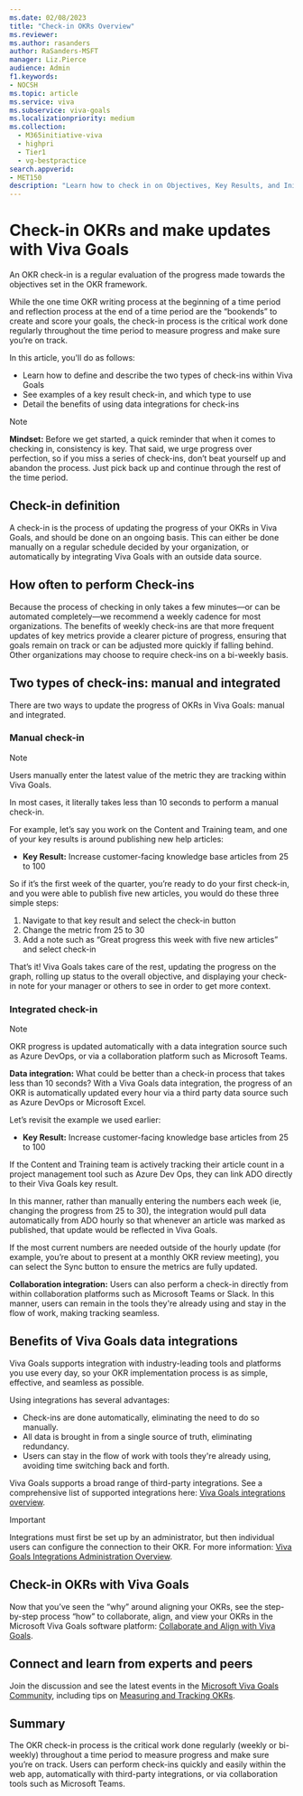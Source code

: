```yaml
---
ms.date: 02/08/2023
title: "Check-in OKRs Overview"
ms.reviewer: 
ms.author: rasanders
author: RaSanders-MSFT
manager: Liz.Pierce
audience: Admin
f1.keywords:
- NOCSH
ms.topic: article
ms.service: viva
ms.subservice: viva-goals
ms.localizationpriority: medium
ms.collection:
  - M365initiative-viva
  - highpri
  - Tier1
  - vg-bestpractice
search.appverid:
- MET150
description: "Learn how to check in on Objectives, Key Results, and Initiatives for a healthy OKR program."
---
```


# Check-in OKRs and make updates with Viva Goals

An OKR check-in is a regular evaluation of the progress made towards the objectives set in the OKR framework.  

While the one time OKR writing process at the beginning of a time period and reflection process at the end of a time period are the “bookends” to create and score your goals, the check-in process is the critical work done regularly throughout the time period to measure progress and make sure you’re on track.  

In this article, you'll do as follows:

- Learn how to define and describe the two types of check-ins within Viva Goals 
- See examples of a key result check-in, and which type to use  
- Detail the benefits of using data integrations for check-ins 

> [!NOTE]
> **Mindset:**  Before we get started, a quick reminder that when it comes to checking in, consistency is key. That said, we urge progress over perfection, so if you miss a series of check-ins, don’t beat yourself up and abandon the process. Just pick back up and continue through the rest of the time period. 

## Check-in definition 

A check-in is the process of updating the progress of your OKRs in Viva Goals, and should be done on an ongoing basis. This can either be done manually on a regular schedule decided by your organization, or automatically by integrating Viva Goals with an outside data source.

## How often to perform Check-ins 

Because the process of checking in only takes a few minutes—or can be automated completely—we recommend a weekly cadence for most organizations. The benefits of weekly check-ins are that more frequent updates of key metrics provide a clearer picture of progress, ensuring that goals remain on track or can be adjusted more quickly if falling behind. Other organizations may choose to require check-ins on a bi-weekly basis. 

## Two types of check-ins: manual and integrated 

There are two ways to update the progress of OKRs in Viva Goals:  manual and integrated.

### Manual check-in

> [!NOTE]
> Users manually enter the latest value of the metric they are tracking within Viva Goals. 

In most cases, it literally takes less than 10 seconds to perform a manual check-in. 

For example, let’s say you work on the Content and Training team, and one of your key results is around publishing new help articles: 

- **Key Result:** Increase customer-facing knowledge base articles from 25 to 100

So if it’s the first week of the quarter, you’re ready to do your first check-in, and you were able to publish five new articles, you would do these three simple steps: 

1. Navigate to that key result and select the check-in button 
1. Change the metric from 25 to 30 
1. Add a note such as “Great progress this week with five new articles” and select check-in 

That’s it! Viva Goals takes care of the rest, updating the progress on the graph, rolling up status to the overall objective, and displaying your check-in note for your manager or others to see in order to get more context. 

### Integrated check-in

> [!NOTE]
> OKR progress is updated automatically with a data integration source such as Azure DevOps, or via a collaboration platform such as Microsoft Teams.

**Data integration:** What could be better than a check-in process that takes less than 10 seconds? With a Viva Goals data integration, the progress of an OKR is automatically updated every hour via a third party data source such as Azure DevOps or Microsoft Excel.

Let’s revisit the example we used earlier: 

- **Key Result:** Increase customer-facing knowledge base articles from 25 to 100

If the Content and Training team is actively tracking their article count in a project management tool such as Azure Dev Ops, they can link ADO directly to their Viva Goals key result.  

In this manner, rather than manually entering the numbers each week (ie, changing the progress from 25 to 30), the integration would pull data automatically from ADO hourly so that whenever an article was marked as published, that update would be reflected in Viva Goals. 

If the most current numbers are needed outside of the hourly update (for example, you’re about to present at a monthly OKR review meeting), you can select the Sync button to ensure the metrics are fully updated. 

**Collaboration integration:** Users can also perform a check-in directly from within collaboration platforms such as Microsoft Teams or Slack. In this manner, users can remain in the tools they're already using and stay in the flow of work, making tracking seamless.

## Benefits of Viva Goals data integrations 

Viva Goals supports integration with industry-leading tools and platforms you use every day, so your OKR implementation process is as simple, effective, and seamless as possible.  

Using integrations has several advantages: 

- Check-ins are done automatically, eliminating the need to do so manually.
- All data is brought in from a single source of truth, eliminating redundancy.
- Users can stay in the flow of work with tools they're already using, avoiding time switching back and forth.

Viva Goals supports a broad range of third-party integrations. See a comprehensive list of supported integrations here: [Viva Goals integrations overview](../../goals/integrations-overview.md).

> [!IMPORTANT]
> Integrations must first be set up by an administrator, but then individual users can configure the connection to their OKR. For more information: [Viva Goals Integrations Administration Overview](../../goals/vg-integrations-administration-overview.md).

## Check-in OKRs with Viva Goals

Now that you’ve seen the “why” around aligning your OKRs, see the step-by-step process “how” to collaborate, align, and view your OKRs in the Microsoft Viva Goals software platform: [Collaborate and Align with Viva Goals](https://support.microsoft.com/en-us/topic/collaborate-with-viva-goals-43673d1c-0dd7-42ba-97aa-6e712db171d1).

## Connect and learn from experts and peers 

Join the discussion and see the latest events in the [Microsoft Viva Goals Community](https://techcommunity.microsoft.com/t5/viva-goals/ct-p/Viva-Goals), including tips on [Measuring and Tracking OKRs](https://techcommunity.microsoft.com/t5/measuring-and-tracking-okrs/bd-p/Measuring_and_Tracking_OKRs). 

## Summary

The OKR check-in process is the critical work done regularly (weekly or bi-weekly) throughout a time period to measure progress and make sure you’re on track. Users can perform check-ins quickly and easily within the web app, automatically with third-party integrations, or via collaboration tools such as Microsoft Teams.
